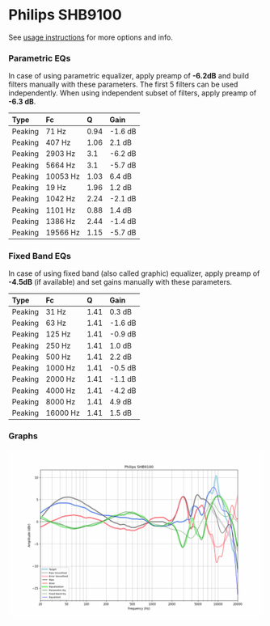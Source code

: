# Philips SHB9100
See [usage instructions](https://github.com/jaakkopasanen/AutoEq#usage) for more options and info.

### Parametric EQs
In case of using parametric equalizer, apply preamp of **-6.2dB** and build filters manually
with these parameters. The first 5 filters can be used independently.
When using independent subset of filters, apply preamp of **-6.3 dB**.

| Type    | Fc       |    Q | Gain    |
|:--------|:---------|:-----|:--------|
| Peaking | 71 Hz    | 0.94 | -1.6 dB |
| Peaking | 407 Hz   | 1.06 | 2.1 dB  |
| Peaking | 2903 Hz  | 3.1  | -6.2 dB |
| Peaking | 5664 Hz  | 3.1  | -5.7 dB |
| Peaking | 10053 Hz | 1.03 | 6.4 dB  |
| Peaking | 19 Hz    | 1.96 | 1.2 dB  |
| Peaking | 1042 Hz  | 2.24 | -2.1 dB |
| Peaking | 1101 Hz  | 0.88 | 1.4 dB  |
| Peaking | 1386 Hz  | 2.44 | -1.4 dB |
| Peaking | 19566 Hz | 1.15 | -5.7 dB |

### Fixed Band EQs
In case of using fixed band (also called graphic) equalizer, apply preamp of **-4.5dB**
(if available) and set gains manually with these parameters.

| Type    | Fc       |    Q | Gain    |
|:--------|:---------|:-----|:--------|
| Peaking | 31 Hz    | 1.41 | 0.3 dB  |
| Peaking | 63 Hz    | 1.41 | -1.6 dB |
| Peaking | 125 Hz   | 1.41 | -0.9 dB |
| Peaking | 250 Hz   | 1.41 | 1.0 dB  |
| Peaking | 500 Hz   | 1.41 | 2.2 dB  |
| Peaking | 1000 Hz  | 1.41 | -0.5 dB |
| Peaking | 2000 Hz  | 1.41 | -1.1 dB |
| Peaking | 4000 Hz  | 1.41 | -4.2 dB |
| Peaking | 8000 Hz  | 1.41 | 4.9 dB  |
| Peaking | 16000 Hz | 1.41 | 1.5 dB  |

### Graphs
![](./Philips%20SHB9100.png)